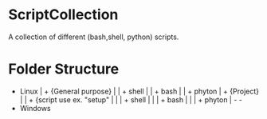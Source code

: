 # ScriptCollection
A collection of different (bash,shell, python) scripts.

# Folder Structure
+ Linux
| + {General purpose}
| | + shell
| | + bash
| | + phyton
| + {Project}
| | + {script use ex. "setup"
| | | + shell
| | | + bash
| | | + phyton
| - -
+ Windows
